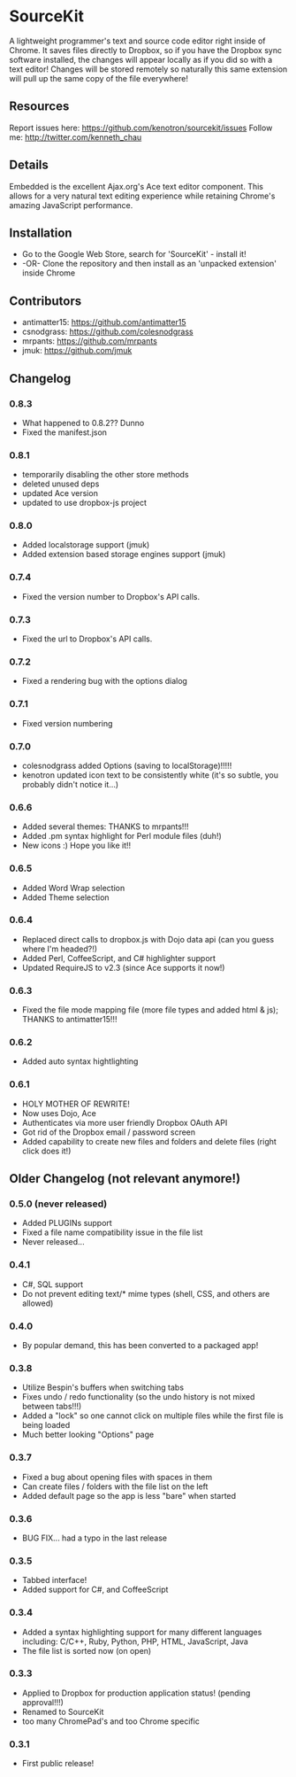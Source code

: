 SourceKit
=========
A lightweight programmer's text and source code editor right inside of Chrome. It saves files directly to Dropbox, so if you have the Dropbox sync software installed, the changes will appear locally as if you did so with a text editor! Changes will be stored remotely so naturally this same extension will pull up the same copy of the file everywhere!

Resources
---------
Report issues here: https://github.com/kenotron/sourcekit/issues
Follow me: http://twitter.com/kenneth_chau

Details
-------
Embedded is the excellent Ajax.org's Ace text editor component. This allows for a very natural text editing experience while retaining Chrome's amazing JavaScript performance.

Installation
------------
* Go to the Google Web Store, search for 'SourceKit' - install it!
* -OR- Clone the repository and then install as an 'unpacked extension' inside Chrome

Contributors
------------
* antimatter15: https://github.com/antimatter15
* csnodgrass: https://github.com/colesnodgrass
* mrpants: https://github.com/mrpants
* jmuk: https://github.com/jmuk

Changelog
---------
### 0.8.3 ###
* What happened to 0.8.2?? Dunno
* Fixed the manifest.json

### 0.8.1 ###
* temporarily disabling the other store methods
* deleted unused deps
* updated Ace version
* updated to use dropbox-js project

### 0.8.0 ###
* Added localstorage support (jmuk)
* Added extension based storage engines support (jmuk)

### 0.7.4 ###
* Fixed the version number to Dropbox's API calls.

### 0.7.3 ###
* Fixed the url to Dropbox's API calls.

### 0.7.2 ###
* Fixed a rendering bug with the options dialog

### 0.7.1 ###
* Fixed version numbering

### 0.7.0 ###
* colesnodgrass added Options (saving to localStorage)!!!!!
* kenotron updated icon text to be consistently white (it's so subtle, you probably didn't notice it...)

### 0.6.6 ###
* Added several themes: THANKS to mrpants!!!
* Added .pm syntax highlight for Perl module files (duh!)
* New icons :) Hope you like it!!

### 0.6.5 ###
* Added Word Wrap selection
* Added Theme selection

### 0.6.4 ###
* Replaced direct calls to dropbox.js with Dojo data api (can you guess where I'm headed?!)
* Added Perl, CoffeeScript, and C# highlighter support
* Updated RequireJS to v2.3 (since Ace supports it now!)

### 0.6.3 ###
* Fixed the file mode mapping file (more file types and added html & js); THANKS to antimatter15!!! 

### 0.6.2 ###
* Added auto syntax hightlighting

### 0.6.1 ###
* HOLY MOTHER OF REWRITE!
* Now uses Dojo, Ace
* Authenticates via more user friendly Dropbox OAuth API
* Got rid of the Dropbox email / password screen
* Added capability to create new files and folders and delete files (right click does it!)

Older Changelog (not relevant anymore!)
---------------------------------------
### 0.5.0 (never released) ###
* Added PLUGINs support
* Fixed a file name compatibility issue in the file list
* Never released...

### 0.4.1 ###
* C#, SQL support
* Do not prevent editing text/* mime types (shell, CSS, and others are allowed)

### 0.4.0 ###
* By popular demand, this has been converted to a packaged app!

### 0.3.8 ###
* Utilize Bespin's buffers when switching tabs
* Fixes undo / redo functionality (so the undo history is not mixed between tabs!!!)
* Added a "lock" so one cannot click on multiple files while the first file is being loaded
* Much better looking "Options" page

### 0.3.7 ###
* Fixed a bug about opening files with spaces in them
* Can create files / folders with the file list on the left
* Added default page so the app is less "bare" when started

### 0.3.6 ###
* BUG FIX... had a typo in the last release

### 0.3.5 ###
* Tabbed interface!
* Added support for C#, and CoffeeScript

### 0.3.4 ###
* Added a syntax highlighting support for many different languages including: C/C++, Ruby, Python, PHP, HTML, JavaScript, Java
* The file list is sorted now (on open)

### 0.3.3 ###
* Applied to Dropbox for production application status! (pending approval!!!)
* Renamed to SourceKit
* too many ChromePad's and too Chrome specific

### 0.3.1 ###
* First public release!